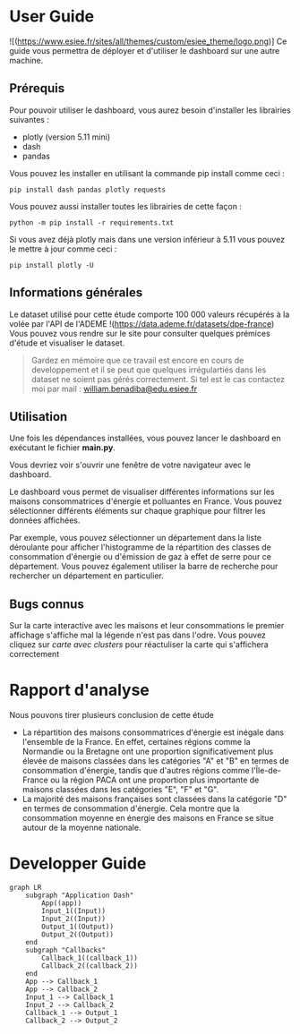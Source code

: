 User Guide
=============================================
![(https://www.esiee.fr/sites/all/themes/custom/esiee_theme/logo.png)]
Ce guide vous permettra de déployer et d'utiliser le dashboard sur une autre machine.

Prérequis
-----------------------------------------------
Pour pouvoir utiliser le dashboard, vous aurez besoin d'installer les librairies suivantes :
* plotly (version 5.11 mini)
* dash
* pandas

Vous pouvez les installer en utilisant la commande pip install comme ceci :

    pip install dash pandas plotly requests

Vous pouvez aussi installer toutes les librairies de cette façon :

    python -m pip install -r requirements.txt

Si vous avez déjà plotly mais dans une version inférieur à 5.11 vous pouvez le mettre à jour comme ceci :
    
    pip install plotly -U

Informations générales
------------------------------------------------
Le dataset utilisé pour cette étude comporte 100 000 valeurs récupérés à la volée par l'API de l'ADEME
!(https://data.ademe.fr/datasets/dpe-france)
Vous pouvez vous rendre sur le site pour consulter quelques prémices d'étude et visualiser le dataset.

>Gardez en mémoire que ce travail est encore en cours de developpement
et il se peut que quelques irrégulartiés dans les dataset ne soient pas gérés correctement.
Si tel est le cas contactez moi par mail : william.benadiba@edu.esiee.fr

Utilisation
-----------------------------------------------
Une fois les dépendances installées, vous pouvez lancer le dashboard en exécutant le fichier **main.py**. 

Vous devriez voir s'ouvrir une fenêtre de votre navigateur avec le dashboard.

Le dashboard vous permet de visualiser différentes informations sur les maisons consommatrices d'énergie
et polluantes en France.
Vous pouvez sélectionner différents éléments sur chaque graphique pour filtrer les données affichées.

Par exemple, vous pouvez sélectionner un département dans la liste déroulante pour afficher l'histogramme
de la répartition des classes de consommation d'énergie ou d'émission de gaz à effet de serre pour ce département.
Vous pouvez également utiliser la barre de recherche pour rechercher un département en particulier.

Bugs connus
-----------------------------------------------
Sur la carte interactive avec les maisons et leur consommations le premier affichage s'affiche mal la légende n'est pas
dans l'odre. Vous pouvez cliquez sur _carte avec clusters_ pour réactuliser la carte qui s'affichera correctement


Rapport d'analyse
=============================================
Nous pouvons tirer plusieurs conclusion de cette étude

* La répartition des maisons consommatrices d'énergie est inégale dans l'ensemble de la France. En effet, certaines régions
comme la Normandie ou la Bretagne ont une proportion significativement plus élevée de maisons classées dans les catégories
"A" et "B" en termes de consommation d'énergie, tandis que d'autres régions comme l'Île-de-France ou la région PACA ont une
proportion plus importante de maisons classées dans les catégories "E", "F" et "G".
* La majorité des maisons françaises sont classées dans la catégorie "D" en termes de consommation d'énergie. Cela montre que
la consommation moyenne en énergie des maisons en France se situe autour de la moyenne nationale.

Developper Guide
===================================================
```mermaid
graph LR
    subgraph "Application Dash"
        App((app))
        Input_1((Input))
        Input_2((Input))
        Output_1((Output))
        Output_2((Output))
    end
    subgraph "Callbacks"
        Callback_1((callback_1))
        Callback_2((callback_2))
    end
    App --> Callback_1
    App --> Callback_2
    Input_1 --> Callback_1
    Input_2 --> Callback_2
    Callback_1 --> Output_1
    Callback_2 --> Output_2
```



























